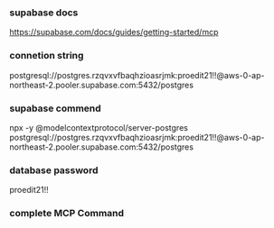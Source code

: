 ### supabase docs
https://supabase.com/docs/guides/getting-started/mcp

### connetion string
postgresql://postgres.rzqvxvfbaqhzioasrjmk:proedit21!!@aws-0-ap-northeast-2.pooler.supabase.com:5432/postgres

### supabase commend

npx -y @modelcontextprotocol/server-postgres postgresql://postgres.rzqvxvfbaqhzioasrjmk:proedit21!!@aws-0-ap-northeast-2.pooler.supabase.com:5432/postgres


### database password
proedit21!!

### complete MCP Command
